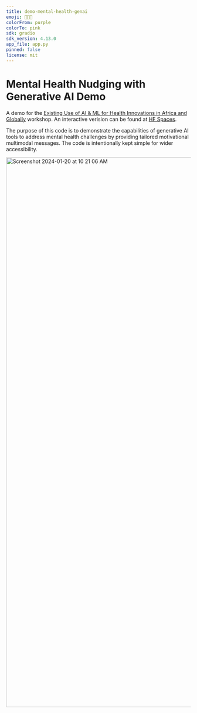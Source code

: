 ```yaml
---
title: demo-mental-health-genai
emoji: 🧠💬💜
colorFrom: purple
colorTo: pink
sdk: gradio
sdk_version: 4.13.0
app_file: app.py
pinned: false
license: mit
---
```


# Mental Health Nudging with Generative AI Demo

A demo for the [Existing Use of AI & ML for Health Innovations in Africa and Globally](https://healthinteltrust.com/portfolios/project-health-hack-naija-1-0/) workshop.
An interactive verision can be found at [HF Spaces](https://huggingface.co/spaces/ophiuchus-ai/demo-mental-health-genai).

The purpose of this code is to demonstrate the capabilities of generative AI tools to address mental health challenges by providing tailored motivational multimodal messages. The code is intentionally kept simple for wider accessibility.

<img width="1500" alt="Screenshot 2024-01-20 at 10 21 06 AM" src="https://github.com/ophiuchus-ai/demo-mental-health-genai/assets/133911288/3d61857e-7ee0-45c4-a28d-75e5418e8658">
